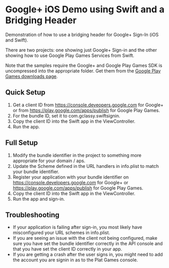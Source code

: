 # Google+ iOS Demo using Swift and a Bridging Header
Demonstration of how to use a bridging header for Google+ Sign-In (iOS and Swift).

There are two projects: one showing just Google+ Sign-in and the other showing
how to use Google Play Games Services from Swift.

Note that the samples require the Google+ and Google Play Games SDK is
uncompressed into the appropriate folder. Get them from the
[Google Play Games downloads page](https://developers.google.com/games/services/downloads/).

## Quick Setup

1. Get a client ID from https://console.deveopers.google.com for Google+ or from
  https://play.google.com/apps/publish for Google Play Games.
2. For the bundle ID, set it to com.gclassy.swiftsignin.
3. Copy the client ID into the Swift app in the ViewController.
4. Run the app.


## Full Setup

1. Modify the bundle identifier in the project to something more appropriate
  for your domain / aps.
2. Update the Scheme defined in the URL handlers in info.plist to match your
  bundle identifier.
3. Register your application with your bundle identifier on
  https://console.developers.google.com for Google+ or
  https://play.google.com/apps/publish for Google Play Games.
4. Copy the client ID into the Swift app in the ViewController.
5. Run the app and sign-in.


## Troubleshooting
* If your application is failing after sign-in, you most likely have
  misconfigured your URL schemes in info.plist.
* If you are seeing an issue with the client not being configured, make sure
  you have set the bundle identifier correctly in the API console and that
  you have set the client ID correctly in your app.
* If you are getting a crash after the user signs in, you might need to add
 the account you are signin in as to the Plat Games console.
